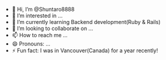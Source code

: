 - 👋 Hi, I’m @Shuntaro8888
- 👀 I’m interested in ...
- 🌱 I’m currently learning Backend development(Ruby & Rails)
- 💞️ I’m looking to collaborate on ...
- 📫 How to reach me ...
- 😄 Pronouns: ...
- ⚡ Fun fact: I was in Vancouver(Canada) for a year recently!

<!---
Shuntaro8888/Shuntaro8888 is a ✨ special ✨ repository because its `README.md` (this file) appears on your GitHub profile.
You can click the Preview link to take a look at your changes.
--->
